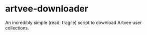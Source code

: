 # artvee-downloader
An incredibly simple (read: fragile) script to download Artvee user collections. 
